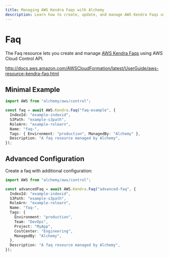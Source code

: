 ```yaml
---
title: Managing AWS Kendra Faqs with Alchemy
description: Learn how to create, update, and manage AWS Kendra Faqs using Alchemy Cloud Control.
---
```


# Faq

The Faq resource lets you create and manage [AWS Kendra Faqs](https://docs.aws.amazon.com/kendra/latest/userguide/) using AWS Cloud Control API.

http://docs.aws.amazon.com/AWSCloudFormation/latest/UserGuide/aws-resource-kendra-faq.html

## Minimal Example

```ts
import AWS from "alchemy/aws/control";

const faq = await AWS.Kendra.Faq("faq-example", {
  IndexId: "example-indexid",
  S3Path: "example-s3path",
  RoleArn: "example-rolearn",
  Name: "faq-",
  Tags: { Environment: "production", ManagedBy: "Alchemy" },
  Description: "A faq resource managed by Alchemy",
});
```

## Advanced Configuration

Create a faq with additional configuration:

```ts
import AWS from "alchemy/aws/control";

const advancedFaq = await AWS.Kendra.Faq("advanced-faq", {
  IndexId: "example-indexid",
  S3Path: "example-s3path",
  RoleArn: "example-rolearn",
  Name: "faq-",
  Tags: {
    Environment: "production",
    Team: "DevOps",
    Project: "MyApp",
    CostCenter: "Engineering",
    ManagedBy: "Alchemy",
  },
  Description: "A faq resource managed by Alchemy",
});
```

